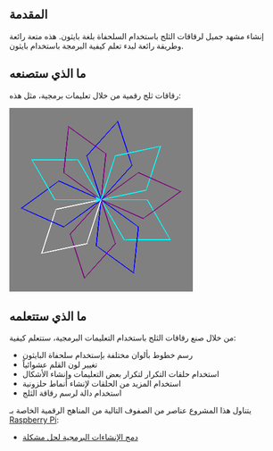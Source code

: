 ## المقدمة

إنشاء مشهد جميل لرقاقات الثلج باستخدام السلحفاة بلغة بايثون. هذه متعة رائعة وطريقة رائعة لبدء تعلم كيفية البرمجة باستخدام بايثون.

## ما الذي ستصنعه

رقاقات ثلج رقمية من خلال تعليمات برمجية، مثل هذه:

![رقاقة](images/makeasnowflake.png)

## ما الذي ستتعلمه

من خلال صنع رقاقات الثلج باستخدام التعليمات البرمجية، ستتعلم كيفية:

- رسم خطوط بألوان مختلفة بإستخدام سلحفاة البايثون
- تغيير لون القلم عشوائياً
- استخدام حلقات التكرار لتكرار بعض التعليمات وإنشاء الأشكال
- استخدام المزيد من الحلقات لإنشاء أنماط حلزونية
- استخدام دالة لرسم رقاقة الثلج

يتناول هذا المشروع عناصر من الصفوف التالية من المناهج الرقمية الخاصة بـ [Raspberry Pi](https://www.raspberrypi.org/curriculum/):

- [دمج الإنشاءات البرمجية لحل مشكلة](https://www.raspberrypi.org/curriculum/programming/builder)